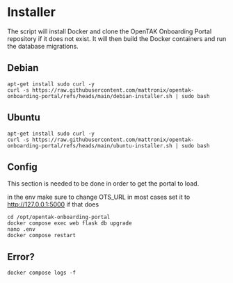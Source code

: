 # Installer 

The script will install Docker and clone the OpenTAK Onboarding Portal repository if it does not exist. It will then build the Docker containers and run the database migrations. 

## Debian 

```
apt-get install sudo curl -y
curl -s https://raw.githubusercontent.com/mattronix/opentak-onboarding-portal/refs/heads/main/debian-installer.sh | sudo bash

```

## Ubuntu 

```
apt-get install sudo curl -y
curl -s https://raw.githubusercontent.com/mattronix/opentak-onboarding-portal/refs/heads/main/ubuntu-installer.sh | sudo bash

```

## Config 
This section is needed to be done in order to get the portal to load. 

in the env make sure to change OTS_URL in most cases set it to http://127.0.0.1:5000 if that does 
```
cd /opt/opentak-onboarding-portal
docker compose exec web flask db upgrade
nano .env
docker compose restart
```

## Error?

```
docker compose logs -f
```